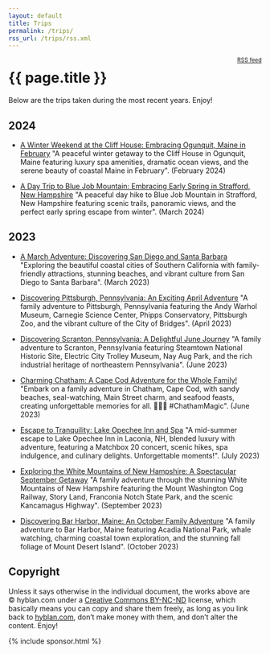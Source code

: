 ```yaml
---
layout: default
title: Trips
permalink: /trips/
rss_url: /trips/rss.xml
---
```

<div style="float: right; font-size: 80%;">
<a href="/trips/rss.xml">RSS feed</a>
</div>

# {{ page.title }}

Below are the trips taken during the most recent years. Enjoy!

<h2 id="2024">2024</h2>

* [A Winter Weekend at the Cliff House: Embracing Ogunquit, Maine in February](/trips/2024-02-cliff-house-ogunquit-maine/) "A peaceful winter getaway to the Cliff House in Ogunquit, Maine featuring luxury spa amenities, dramatic ocean views, and the serene beauty of coastal Maine in February". (February 2024)

* [A Day Trip to Blue Job Mountain: Embracing Early Spring in Strafford, New Hampshire](/trips/2024-03-blue-job-mountain-nh/) "A peaceful day hike to Blue Job Mountain in Strafford, New Hampshire featuring scenic trails, panoramic views, and the perfect early spring escape from winter". (March 2024)

<h2 id="2023">2023</h2>

* [A March Adventure: Discovering San Diego and Santa Barbara](/trips/2023-03-san-diego-santa-barbara/) "Exploring the beautiful coastal cities of Southern California with family-friendly attractions, stunning beaches, and vibrant culture from San Diego to Santa Barbara". (March 2023)

* [Discovering Pittsburgh, Pennsylvania: An Exciting April Adventure](/trips/2023-04-pittsburgh-pennsylvania/) "A family adventure to Pittsburgh, Pennsylvania featuring the Andy Warhol Museum, Carnegie Science Center, Phipps Conservatory, Pittsburgh Zoo, and the vibrant culture of the City of Bridges". (April 2023)

* [Discovering Scranton, Pennsylvania: A Delightful June Journey](/trips/2023-06-scranton-pennsylvania/) "A family adventure to Scranton, Pennsylvania featuring Steamtown National Historic Site, Electric City Trolley Museum, Nay Aug Park, and the rich industrial heritage of northeastern Pennsylvania". (June 2023)

* [Charming Chatham: A Cape Cod Adventure for the Whole Family!](/trips/2023-07-chatham-cape-cod/) "Embark on a family adventure in Chatham, Cape Cod, with sandy beaches, seal-watching, Main Street charm, and seafood feasts, creating unforgettable memories for all. 🌊🦞🌅 #ChathamMagic". (June 2023)

* [Escape to Tranquility: Lake Opechee Inn and Spa](/trips/2023-06-laconia-nh/) "A mid-summer escape to Lake Opechee Inn in Laconia, NH, blended luxury with adventure, featuring a Matchbox 20 concert, scenic hikes, spa indulgence, and culinary delights. Unforgettable moments!". (July 2023)

* [Exploring the White Mountains of New Hampshire: A Spectacular September Getaway](/trips/2023-09-white-mountains-nh/) "A family adventure through the stunning White Mountains of New Hampshire featuring the Mount Washington Cog Railway, Story Land, Franconia Notch State Park, and the scenic Kancamagus Highway". (September 2023)

* [Discovering Bar Harbor, Maine: An October Family Adventure](/trips/2023-10-bar-harbor-maine/) "A family adventure to Bar Harbor, Maine featuring Acadia National Park, whale watching, charming coastal town exploration, and the stunning fall foliage of Mount Desert Island". (October 2023)

## Copyright

Unless it says otherwise in the individual document, the works above are &copy;&nbsp;hyblan.com&nbsp;under a [Creative Commons BY-NC-ND](http://creativecommons.org/licenses/by-nc-nd/3.0/) license, which basically means you can copy and share them freely, as long as you link back to [hyblan.com](https://hyblan.com/), don&rsquo;t make money with them, and don&rsquo;t alter the content. Enjoy!


{% include sponsor.html %}
